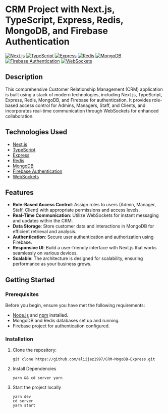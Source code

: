 # CRM Project with Next.js, TypeScript, Express, Redis, MongoDB, and Firebase Authentication

[![Next.js](https://img.shields.io/badge/Next.js-%23000000.svg?style=flat-square&logo=next.js&logoColor=white)](https://nextjs.org/)
[![TypeScript](https://img.shields.io/badge/TypeScript-%23007ACC.svg?style=flat-square&logo=typescript&logoColor=white)](https://www.typescriptlang.org/)
[![Express](https://img.shields.io/badge/Express-%23000000.svg?style=flat-square&logo=express&logoColor=white)](https://expressjs.com/)
[![Redis](https://img.shields.io/badge/Redis-%23DC382D.svg?style=flat-square&logo=redis&logoColor=white)](https://redis.io/)
[![MongoDB](https://img.shields.io/badge/MongoDB-%2347A248.svg?style=flat-square&logo=mongodb&logoColor=white)](https://www.mongodb.com/)
[![Firebase Authentication](https://img.shields.io/badge/Firebase-%23FFCA28.svg?style=flat-square&logo=firebase&logoColor=black)](https://firebase.google.com/)
[![WebSockets](https://img.shields.io/badge/WebSockets-%230077B5.svg?style=flat-square&logo=websocket&logoColor=white)](https://developer.mozilla.org/en-US/docs/Web/API/WebSockets_API)


## Description

This comprehensive Customer Relationship Management (CRM) application is built using a stack of modern technologies, including Next.js, TypeScript, Express, Redis, MongoDB, and Firebase for authentication. It provides role-based access control for Admins, Managers, Staff, and Clients, and incorporates real-time communication through WebSockets for enhanced collaboration.

## Technologies Used

- [Next.js](https://nextjs.org/)
- [TypeScript](https://www.typescriptlang.org/)
- [Express](https://expressjs.com/)
- [Redis](https://redis.io/)
- [MongoDB](https://www.mongodb.com/)
- [Firebase Authentication](https://firebase.google.com/)
- [WebSockets](https://developer.mozilla.org/en-US/docs/Web/API/WebSockets_API)

## Features

- **Role-Based Access Control**: Assign roles to users (Admin, Manager, Staff, Client) with appropriate permissions and access levels.
- **Real-Time Communication**: Utilize WebSockets for instant messaging and updates within the CRM.
- **Data Storage**: Store customer data and interactions in MongoDB for efficient retrieval and analysis.
- **Authentication**: Secure user authentication and authorization using Firebase.
- **Responsive UI**: Build a user-friendly interface with Next.js that works seamlessly on various devices.
- **Scalable**: The architecture is designed for scalability, ensuring performance as your business grows.

## Getting Started

### Prerequisites

Before you begin, ensure you have met the following requirements:

- [Node.js](https://nodejs.org/) and [npm](https://www.npmjs.com/) installed.
- MongoDB and Redis databases set up and running.
- Firebase project for authentication configured.

### Installation

1. Clone the repository:

   ```shell
   git clone https://github.com/aliijaz1997/CRM-MogoDB-Express.git
2. Install Dependencies
   ```shell
   yarn && cd server yarn
3. Start the project locally
   ```shell   
   yarn dev
   cd server
   yarn start
